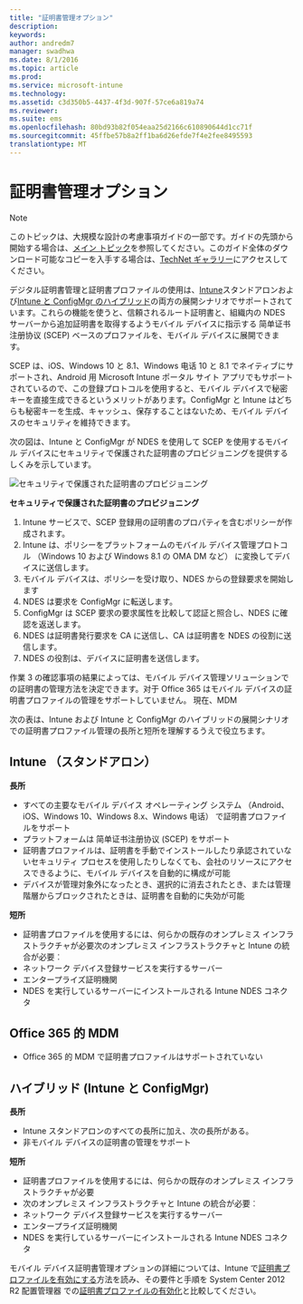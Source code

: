 ```yaml
---
title: "証明書管理オプション"
description: 
keywords: 
author: andredm7
manager: swadhwa
ms.date: 8/1/2016
ms.topic: article
ms.prod: 
ms.service: microsoft-intune
ms.technology: 
ms.assetid: c3d350b5-4437-4f3d-907f-57ce6a819a74
ms.reviewer: 
ms.suite: ems
ms.openlocfilehash: 80bd93b82f054eaa25d2166c610890644d1cc71f
ms.sourcegitcommit: 45ffbe57b8a2ff1ba6d26efde7f4e2fee8495593
translationtype: MT
---
```

# <a name=""></a>証明書管理オプション

>[!NOTE]
>このトピックは、大規模な設計の考慮事項ガイドの一部です。ガイドの先頭から開始する場合は、[メイン トピック](mdm-design-considerations-guide.md)を参照してください。このガイド全体のダウンロード可能なコピーを入手する場合は、[TechNet ギャラリー](https://gallery.technet.microsoft.com/Mobile-Device-Management-7d401582)にアクセスしてください。

デジタル証明書管理と証明書プロファイルの使用は、[Intune](/Intune/deploy-use/secure-resource-access-with-certificate-profiles)スタンドアロンおよび[Intune と ConfigMgr のハイブリッド](https://technet.microsoft.com/library/dn261202.aspx)の両方の展開シナリオでサポートされています。これらの機能を使うと、信頼されるルート証明書と、組織内の NDES サーバーから追加証明書を取得するようモバイル デバイスに指示する 简单证书注册协议 (SCEP) ベースのプロファイルを、モバイル デバイスに展開できます。

SCEP は、iOS、Windows 10 と 8.1、Windows 电话 10 と 8.1 でネイティブにサポートされ、Android 用 Microsoft Intune ポータル サイト アプリでもサポートされているので、この登録プロトコルを使用すると、モバイル デバイスで秘密キーを直接生成できるというメリットがあります。ConfigMgr と Intune はどちらも秘密キーを生成、キャッシュ、保存することはないため、モバイル デバイスのセキュリティを維持できます。

次の図は、Intune と ConfigMgr が NDES を使用して SCEP を使用するモバイル デバイスにセキュリティで保護された証明書のプロビジョニングを提供するしくみを示しています。

![セキュリティで保護された証明書のプロビジョニング](./media/MDM_Figure_07.png)

**セキュリティで保護された証明書のプロビジョニング**

1. Intune サービスで、SCEP 登録用の証明書のプロパティを含むポリシーが作成されます。
2. Intune は、ポリシーをプラットフォームのモバイル デバイス管理プロトコル （Windows 10 および Windows 8.1 の OMA DM など） に変換してデバイスに送信します。
3. モバイル デバイスは、ポリシーを受け取り、NDES からの登録要求を開始します
4. NDES は要求を ConfigMgr に転送します。
5. ConfigMgr は SCEP 要求の要求属性を比較して認証と照合し、NDES に確認を返送します。
6. NDES は証明書発行要求を CA に送信し、CA は証明書を NDES の役割に送信します。
7. NDES の役割は、デバイスに証明書を送信します。

作業 3 の確認事項の結果によっては、モバイル デバイス管理ソリューションでの証明書の管理方法を決定できます。对于 Office 365 はモバイル デバイスの証明書プロファイルの管理をサポートしていません。 現在、MDM 

次の表は、Intune および Intune と ConfigMgr のハイブリッドの展開シナリオでの証明書プロファイル管理の長所と短所を理解するうえで役立ちます。

## <a name="intune-"></a>Intune （スタンドアロン）

**長所**

- すべての主要なモバイル デバイス オペレーティング システム （Android、iOS、Windows 10、Windows 8.x、Windows 电话） で証明書プロファイルをサポート
- プラットフォームは 简单证书注册协议 (SCEP) をサポート
- 証明書プロファイルは、証明書を手動でインストールしたり承認されていないセキュリティ プロセスを使用したりしなくても、会社のリソースにアクセスできるように、モバイル デバイスを自動的に構成が可能
- デバイスが管理対象外になったとき、選択的に消去されたとき、または管理階層からブロックされたときは、証明書を自動的に失効が可能

**短所**

- 証明書プロファイルを使用するには、何らかの既存のオンプレミス インフラストラクチャが必要次のオンプレミス インフラストラクチャと Intune の統合が必要︰
 - ネットワーク デバイス登録サービスを実行するサーバー
 - エンタープライズ証明機関
 - NDES を実行しているサーバーにインストールされる Intune NDES コネクタ

## <a name="mdm-for-office-365"></a>Office 365 的 MDM

- Office 365 的 MDM で証明書プロファイルはサポートされていない

## <a name="-intune-configmgr"></a>ハイブリッド (Intune と ConfigMgr)

**長所**

- Intune スタンドアロンのすべての長所に加え、次の長所がある。
 - 非モバイル デバイスの証明書の管理をサポート

**短所**

- 証明書プロファイルを使用するには、何らかの既存のオンプレミス インフラストラクチャが必要 
- 次のオンプレミス インフラストラクチャと Intune の統合が必要︰
 - ネットワーク デバイス登録サービスを実行するサーバー
 - エンタープライズ証明機関
 - NDES を実行しているサーバーにインストールされる Intune NDES コネクタ

モバイル デバイス証明書管理オプションの詳細については、Intune で[証明書プロファイルを有効にする](/Intune/deploy-use/secure-resource-access-with-certificate-profiles)方法を読み、その要件と手順を System Center 2012 R2 配置管理器 での[証明書プロファイルの有効化](https://technet.microsoft.com/library/dn261202.aspx)と比較してください。
